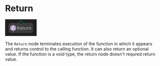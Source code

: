 # Return

![](../../images/node-reference/return.png)

The `Return` node terminates execution of the function in which it appears and returns control to the calling function. It can also return an optional value. If the function is a void type, the return node doesn't requred return value.